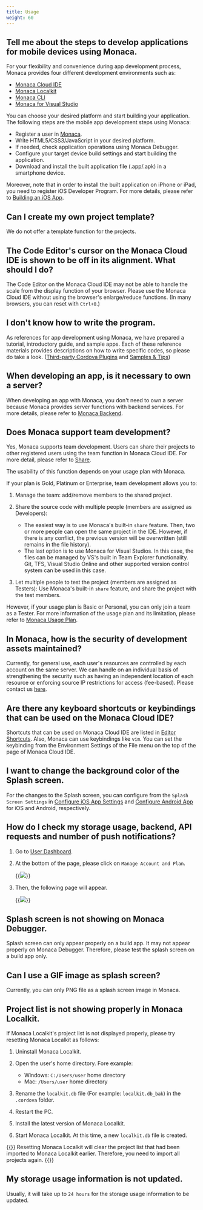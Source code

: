 ```yaml
---
title: Usage
weight: 60
---
```


## Tell me about the steps to develop applications for mobile devices using Monaca.

For your flexibility and convenience during app development process,
Monaca provides four different development environments such as:

- [Monaca Cloud IDE](/en/products_guide/monaca_ide)
- [Monaca Localkit](/en/products_guide/monaca_localkit)
- [Monaca CLI](/en/products_guide/monaca_cli)
- [Monaca for Visual Studio](/en/products_guide/monaca_vs)

You can choose your desired platform and start building your
application. The following steps are the mobile app development steps
using Monaca:

-   Register a user in [Monaca](https://monaca.mobi/en/register/start).
-   Write HTML5/CSS3/JavaScript in your desired platform.
-   If needed, check application operations using Monaca Debugger.
-   Configure your target device build settings and start building the
    application.
-   Download and install the built application file (.app/.apk) in a
    smartphone device.

Moreover, note that in order to install the built application on iPhone
or iPad, you need to register iOS Developer Program. For more details,
please refer to [Building an iOS App](/en/products_guide/monaca_ide/build/ios/build_ios).

## Can I create my own project template?

We do not offer a template function for the projects.

## The Code Editor's cursor on the Monaca Cloud IDE is shown to be off in its alignment. What should I do?

The Code Editor on the Monaca Cloud IDE may not be able to handle the
scale from the display function of your browser. Please use the Monaca
Cloud IDE without using the browser's enlarge/reduce functions. (In many
browsers, you can reset with `Ctrl+0`.)

## I don't know how to write the program.

As references for app development using Monaca, we have prepared a
tutorial, introductory guide, and sample apps. Each of these reference
materials provides descriptions on how to write specific codes, so
please do take a look. ([Third-party Cordova Plugins](/en/reference/third_party_phonegap) and [Samples & Tips](/en/sampleapp))

## When developing an app, is it necessary to own a server?

When developing an app with Monaca, you don't need to own a server
because Monaca provides server functions with backend services. For more
details, please refer to [Monaca Backend](/en/products_guide/backend).

## Does Monaca support team development?

Yes, Monaca supports team development. Users can share their projects to
other registered users using the team function in Monaca Cloud IDE. For
more detail, please refer to [Share](/en/products_guide/monaca_ide/overview/#team-tab).

The usability of this function depends on your usage plan with Monaca.

If your plan is Gold, Platinum or Enterprise, team development allows
you to:

1.  Manage the team: add/remove members to the shared project.
2.  Share the source code with multiple people (members are assigned as
    Developers):

    -   The easiest way is to use Monaca's built-in `share` feature. Then, two or more people can open the same project in the IDE. However, if there is any conflict, the previous version will be overwritten (still remains in the file history).
    -   The last option is to use Monaca for Visual Studios. In this case, the files can be managed by VS's built in Team Explorer functionality. Git, TFS, Visual Studio Online and other supported version control system can be used in this case.

3.  Let multiple people to test the project (members are assigned as
    Testers): Use Monaca's built-in `share` feature, and share the
    project with the test members.

However, if your usage plan is Basic or Personal, you can only join a
team as a Tester. For more information of the usage plan and its
limitation, please refer to [Monaca Usage Plan](https://monaca.io/pricing.html).

## In Monaca, how is the security of development assets maintained?

Currently, for general use, each user's resources are controlled by each
account on the same server. We can handle on an individual basis of
strengthening the security such as having an independent location of
each resource or enforcing source IP restrictions for access (fee-based). Please contact us [here](https://monaca.io/support/inquiry.html).

## Are there any keyboard shortcuts or keybindings that can be used on the Monaca Cloud IDE?

Shortcuts that can be used on Monaca Cloud IDE are listed in [Editor Shortcuts](/en/products_guide/monaca_ide/code_editor/editor). Also, Monaca can use keybindings like `vim`. You can
set the keybinding from the Environment Settings of the File menu on the
top of the page of Monaca Cloud IDE.

## I want to change the background color of the Splash screen.

For the changes to the Splash screen, you can configure from the `Splash Screen Settings` in [Configure iOS App Settings](/en/products_guide/monaca_ide/build/ios/build_ios/#configure-ios-app-settings) and [Configure Android App](/en/products_guide/monaca_ide/build/build_android/#step-1-configure-android-app) for iOS and Android, respectively.

## How do I check my storage usage, backend, API requests and number of push notifications?

1.  Go to [User Dashboard](https://monaca.mobi/en/dashboard).
2.  At the bottom of the page, please click on `Manage Account and Plan`.

    {{<img src="/images/faq/1.png">}}

3.  Then, the following page will appear.

    {{<img src="/images/faq/2.png">}}

## Splash screen is not showing on Monaca Debugger.

Splash screen can only appear properly on a build app. It may not appear
properly on Monaca Debugger. Therefore, please test the splash screen on
a build app only.

## Can I use a GIF image as splash screen?

Currently, you can only PNG file as a splash screen image in Monaca.

## Project list is not showing properly in Monaca Localkit.

If Monaca Localkit's project list is not displayed properly, please try
resetting Monaca Localkit as follows:

1.  Uninstall Monaca Localkit.
2.  Open the user's home directory. Fore example:

    -   Windows: `C:/Users/user` home directory
    -   Mac: `/Users/user` home directory

3.  Rename the `localkit.db` file (For example: `localkit.db_bak`) in the `.cordova` folder.
4.  Restart the PC.
5.  Install the latest version of Monaca Localkit.
6.  Start Monaca Localkit. At this time, a new `localkit.db` file is created.

{{<note>}}
    Resetting Monaca Localkit will clear the project list that had been imported to Monaca Localkit earlier. Therefore, you need to import all projects again.
{{</note>}}

## My storage usage information is not updated.

Usually, it will take up to `24 hours` for the storage usage information to be updated.
